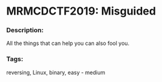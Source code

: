 # MRMCDCTF2019: Misguided

### Description:
All the things that can help you can also fool you.

### Tags:
reversing, Linux, binary, easy - medium

